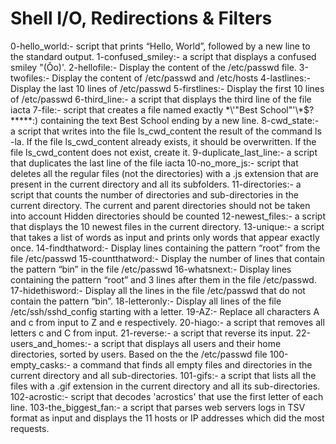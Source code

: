# Shell I/O, Redirections & Filters

0-hello_world:- script that prints “Hello, World”, followed by a new line to the standard output.
1-confused_smiley:- a script that displays a confused smiley "(Ôo)'.
2-hellofile:- Display the content of the /etc/passwd file.
3-twofiles:- Display the content of /etc/passwd and /etc/hosts
4-lastlines:- Display the last 10 lines of /etc/passwd
5-firstlines:- Display the first 10 lines of /etc/passwd
6-third_line:-  a script that displays the third line of the file iacta
7-file:-  script that creates a file named exactly \*\\'"Best School"\'\\*$\?\*\*\*\*\*:) containing the text Best School ending by a new line.
8-cwd_state:- a script that writes into the file ls_cwd_content the result of the command ls -la. If the file ls_cwd_content already exists, it should be overwritten. If the file ls_cwd_content does not exist, create it.
9-duplicate_last_line:-  a script that duplicates the last line of the file iacta
10-no_more_js:-  script that deletes all the regular files (not the directories) with a .js extension that are present in the current directory and all its subfolders.
11-directories:- a script that counts the number of directories and sub-directories in the current directory.
The current and parent directories should not be taken into account
Hidden directories should be counted
12-newest_files:-  a script that displays the 10 newest files in the current directory.
13-unique:- a script that takes a list of words as input and prints only words that appear exactly once.
14-findthatword:- Display lines containing the pattern “root” from the file /etc/passwd
15-countthatword:- Display the number of lines that contain the pattern “bin” in the file /etc/passwd
16-whatsnext:- Display lines containing the pattern “root” and 3 lines after them in the file /etc/passwd.
17-hidethisword:- Display all the lines in the file /etc/passwd that do not contain the pattern “bin”.
18-letteronly:- Display all lines of the file /etc/ssh/sshd_config starting with a letter.
19-AZ:- Replace all characters A and c from input to Z and e respectively.
20-hiago:- a script that removes all letters c and C from input.
21-reverse:-  a script that reverse its input.
22-users_and_homes:-  a script that displays all users and their home directories, sorted by users. Based on the the /etc/passwd file
100-empty_casks:- a command that finds all empty files and directories in the current directory and all sub-directories.
101-gifs:-  a script that lists all the files with a .gif extension in the current directory and all its sub-directories.
102-acrostic:-  script that decodes 'acrostics' that use the first letter of each line.
103-the_biggest_fan:-  a script that parses web servers logs in TSV format as input and displays the 11 hosts or IP addresses which did the most requests.
